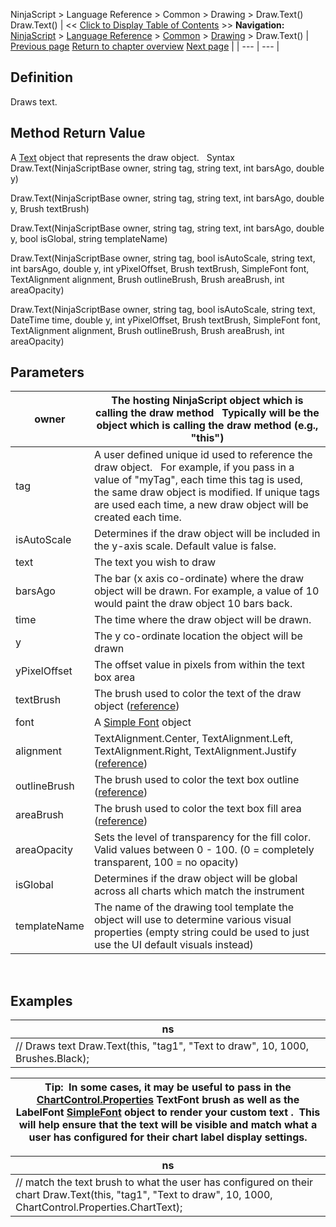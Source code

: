 ﻿
NinjaScript \> Language Reference \> Common \> Drawing \> Draw.Text()
Draw.Text()
| \<\< [Click to Display Table of Contents](draw_text.md) \>\> **Navigation:**     [NinjaScript](ninjascript-1.md) \> [Language Reference](language_reference_wip-1.md) \> [Common](common-1.md) \> [Drawing](drawing-1.md) \> Draw.Text() | [Previous page](square-1.md) [Return to chapter overview](drawing-1.md) [Next page](text-1.md) |
| --- | --- |
## Definition
Draws text.
 
## Method Return Value
A [Text](text-1.md) object that represents the draw object.
 
Syntax
Draw.Text(NinjaScriptBase owner, string tag, string text, int barsAgo, double y)  

Draw.Text(NinjaScriptBase owner, string tag, string text, int barsAgo, double y, Brush textBrush)  

Draw.Text(NinjaScriptBase owner, string tag, string text, int barsAgo, double y, bool isGlobal, string templateName)  

Draw.Text(NinjaScriptBase owner, string tag, bool isAutoScale, string text, int barsAgo, double y, int yPixelOffset, Brush textBrush, SimpleFont font, TextAlignment alignment, Brush outlineBrush, Brush areaBrush, int areaOpacity)  

Draw.Text(NinjaScriptBase owner, string tag, bool isAutoScale, string text, DateTime time, double y, int yPixelOffset, Brush textBrush, SimpleFont font, TextAlignment alignment, Brush outlineBrush, Brush areaBrush, int areaOpacity)

## Parameters
| owner | The hosting NinjaScript object which is calling the draw method   Typically will be the object which is calling the draw method (e.g., "this") |
| --- | --- |
| tag | A user defined unique id used to reference the draw object.    For example, if you pass in a value of "myTag", each time this tag is used, the same draw object is modified. If unique tags are used each time, a new draw object will be created each time. |
| isAutoScale | Determines if the draw object will be included in the y\-axis scale. Default value is false. |
| text | The text you wish to draw |
| barsAgo | The bar (x axis co\-ordinate) where the draw object will be drawn. For example, a value of 10 would paint the draw object 10 bars back. |
| time | The time where the draw object will be drawn. |
| y | The y co\-ordinate location the object will be drawn |
| yPixelOffset | The offset value in pixels from within the text box area |
| textBrush | The brush used to color the text of the draw object ([reference](https://msdn.microsoft.com/en-us/library/system.windows.textalignment%28v=vs.110%29.aspx)) |
| font | A [Simple Font](simplefont_class-1.md) object |
| alignment | TextAlignment.Center,  TextAlignment.Left,  TextAlignment.Right,  TextAlignment.Justify ([reference](https://msdn.microsoft.com/en-us/library/system.windows.textalignment(v=vs.110).aspx)) |
| outlineBrush | The brush used to color the text box outline ([reference](http://msdn.microsoft.com/en-us/library/system.drawing.color_members(v=vs.90).aspx)) |
| areaBrush | The brush used to color the text box fill area ([reference](http://msdn.microsoft.com/en-us/library/system.drawing.color_members(v=vs.90).aspx)) |
| areaOpacity | Sets the level of transparency for the fill color. Valid values between 0 \- 100\. (0 \= completely transparent, 100 \= no opacity) |
| isGlobal | Determines if the draw object will be global across all charts which match the instrument |
| templateName | The name of the drawing tool template the object will use to determine various visual properties (empty string could be used to just use the UI default visuals instead) |
 
## Examples
| ns |
| --- |
| // Draws text Draw.Text(this, "tag1", "Text to draw", 10, 1000, Brushes.Black); |

| Tip:  In some cases, it may be useful to pass in the [ChartControl.Properties](chartcontrol_properties-1.md) TextFont brush as well as the LabelFont [SimpleFont](simplefont_class-1.md) object to render your custom text .  This will help ensure that the text will be visible and match what a user has configured for their chart label display settings. |
| --- |

| ns |
| --- |
| // match the text brush to what the user has configured on their chart Draw.Text(this, "tag1", "Text to draw", 10, 1000, ChartControl.Properties.ChartText); |


